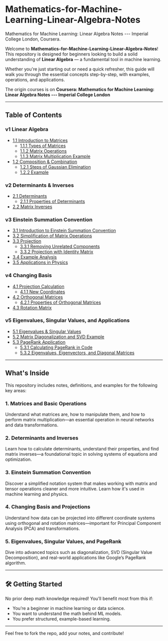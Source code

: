 # Mathematics-for-Machine-Learning-Linear-Algebra-Notes
Mathematics for Machine Learning: Linear Algebra Notes --- Imperial College London, Coursera.

Welcome to **Mathematics-for-Machine-Learning-Linear-Algebra-Notes**!  
This repository is designed for beginners looking to build a solid understanding of **Linear Algebra** — a fundamental tool in machine learning.

Whether you're just starting out or need a quick refresher, this guide will walk you through the essential concepts step-by-step, with examples, operations, and applications.

The origin courses is on **Coursera: Mathematics for Machine Learning: Linear Algebra Notes --- Imperial College London**

---

## Table of Contents

### v1 Linear Algebra
- [1.1 Introduction to Matrices](#11-introduction-to-matrices)  
  - [1.1.1 Types of Matrices](#111-types-of-matrices)  
  - [1.1.2 Matrix Operations](#112-matrix-operations)  
  - [1.1.3 Matrix Multiplication Example](#113-matrix-multiplication-example)
- [1.2 Composition & Combination](#12-composition--combination)  
  - [1.2.1 Steps of Gaussian Elimination](#121-steps-of-gaussian-elimination)  
  - [1.2.2 Example](#122-example)

### v2 Determinants & Inverses
- [2.1 Determinants](#21-determinants)  
  - [2.1.1 Properties of Determinants](#211-properties-of-determinants)  
- [2.2 Matrix Inverses](#22-matrix-inverses)

### v3 Einstein Summation Convention
- [3.1 Introduction to Einstein Summation Convention](#31-introduction-to-einstein-summation-convention)  
- [3.2 Simplification of Matrix Operations](#32-simplification-of-matrix-operations)  
- [3.3 Projection](#33-projection)  
  - [3.3.1 Removing Unrelated Components](#331-removing-unrelated-components)  
  - [3.3.2 Projection with Identity Matrix](#332-projection-with-identity-matrix)  
- [3.4 Example Analysis](#34-example-analysis)  
- [3.5 Applications in Physics](#35-applications-in-physics)

### v4 Changing Basis
- [4.1 Projection Calculation](#41-projection-calculation)  
  - [4.1.1 New Coordinates](#411-new-coordinates)  
- [4.2 Orthogonal Matrices](#42-orthogonal-matrices)  
  - [4.2.1 Properties of Orthogonal Matrices](#421-properties-of-orthogonal-matrices)  
- [4.3 Rotation Matrix](#43-rotation-matrix)

### v5 Eigenvalues, Singular Values, and Applications
- [5.1 Eigenvalues & Singular Values](#51-eigenvalues--singular-values)  
- [5.2 Matrix Diagonalization and SVD Example](#52-matrix-diagonalization-and-svd-example)  
- [5.3 PageRank Application](#53-pagerank-application)  
  - [5.3.1 Calculating PageRank in Code](#531-calculating-pagerank-in-code)  
  - [5.3.2 Eigenvalues, Eigenvectors, and Diagonal Matrices](#532-eigenvalues-eigenvectors-and-diagonal-matrices)

---

## What's Inside

This repository includes notes, definitions, and examples for the following key areas:

### 1. Matrices and Basic Operations
Understand what matrices are, how to manipulate them, and how to perform matrix multiplication—an essential operation in neural networks and data transformations.

### 2. Determinants and Inverses
Learn how to calculate determinants, understand their properties, and find matrix inverses—a foundational topic in solving systems of equations and optimization.

### 3. Einstein Summation Convention
Discover a simplified notation system that makes working with matrix and tensor operations cleaner and more intuitive. Learn how it's used in machine learning and physics.

### 4. Changing Basis and Projections
Understand how data can be projected into different coordinate systems using orthogonal and rotation matrices—important for Principal Component Analysis (PCA) and transformations.

### 5. Eigenvalues, Singular Values, and PageRank
Dive into advanced topics such as diagonalization, SVD (Singular Value Decomposition), and real-world applications like Google’s PageRank algorithm.

---

## 🛠️ Getting Started

No prior deep math knowledge required! You’ll benefit most from this if:
- You’re a beginner in machine learning or data science.
- You want to understand the math behind ML models.
- You prefer structured, example-based learning.


---

Feel free to fork the repo, add your notes, and contribute!
